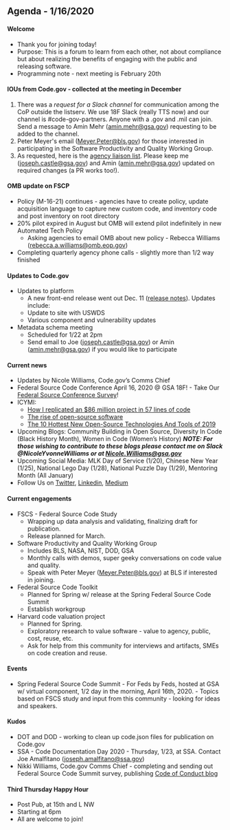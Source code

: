 ## Agenda - 1/16/2020

#### Welcome
- Thank you for joining today!
- Purpose: This is a forum to learn from each other, not about compliance but about realizing the benefits of engaging with the public and releasing software.
- Programming note - next meeting is February 20th

#### IOUs from Code.gov - collected at the meeting in December
1. There was a *request for a Slack channel* for communication among the CoP outside the listserv. We use 18F Slack (really TTS now) and our channel is #code-gov-partners. Anyone with a .gov and .mil can join. Send a message to Amin Mehr (amin.mehr@gsa.gov) requesting to be added to the channel.
2. Peter Meyer's email (Meyer.Peter@bls.gov) for those interested in participating in the Software Productivity and Quality Working Group.
3. As requested, here is the [agency liaison list](SupportingDocs/agency_liaisons.md). Please keep me (joseph.castle@gsa.gov) and Amin (amin.mehr@gsa.gov) updated on required changes (a PR works too!).

#### OMB update on FSCP
- Policy (M-16-21) continues - agencies have to create policy, update acquisition language to capture new custom code, and inventory code and post inventory on root directory
- 20% pilot expired in August but OMB will extend pilot indefinitely in new Automated Tech Policy 
    - Asking agencies to email OMB about new policy - Rebecca Williams (rebecca.a.williams@omb.eop.gov)
- Completing quarterly agency phone calls - slightly more than 1/2 way finished

#### Updates to Code.gov
- Updates to platform
    - A new front-end release went out Dec. 11 ([release notes](https://github.com/GSA/code-gov-front-end/releases/tag/v1.1.2)). Updates include:
    - Update to site with USWDS
    - Various component and vulnerability updates
- Metadata schema meeting
    - Scheduled for 1/22 at 2pm
    - Send email to Joe (joseph.castle@gsa.gov) or Amin (amin.mehr@gsa.gov) if you would like to participate

#### Current news
- Updates by Nicole Williams, Code.gov’s Comms Chief
- Federal Source Code Conference April 16, 2020 @ GSA 18F! - Take Our [Federal Source Conference Survey](https://feedback.gsa.gov/jfe/form/SV_8kmMZWIIfNocN9z)!
- ICYMI:
    - [How I replicated an $86 million project in 57 lines of code](https://read.acloud.guru/how-i-replicated-an-86-million-project-in-57-lines-of-code-277031330ee9)
    - [The rise of open-source software](https://www.cnbc.com/video/2019/12/14/how-open-source-software-became-the-new-industry-standard.html)
    - [The 10 Hottest New Open-Source Technologies And Tools of 2019](https://www.crn.com/slide-shows/applications-os/the-10-hottest-new-open-source-technologies-and-tools-of-2019)
- Upcoming Blogs: Community Building in Open Source, Diversity In Code (Black History Month), Women in Code (Women’s History) ***NOTE: For those wishing to contribute to these blogs please contact me on Slack @NicoleYvonneWilliams or at Nicole.Williams@gsa.gov***
- Upcoming Social Media: MLK Day of Service (1/20), Chinese New Year (1/25), National Lego Day (1/28), National Puzzle Day (1/29), Mentoring Month (All January)
- Follow Us on [Twitter](https://twitter.com/codedotgov), [Linkedin](https://www.linkedin.com/company/code-gov), [Medium](https://medium.com/@CodeDotGov)

#### Current engagements
- FSCS - Federal Source Code Study
    - Wrapping up data analysis and validating, finalizing draft for publication.
    - Release planned for March.
- Software Productivity and Quality Working Group
    - Includes BLS, NASA, NIST, DOD, GSA
    - Monthly calls with demos, super geeky conversations on code value and quality.
    - Speak with Peter Meyer (Meyer.Peter@bls.gov) at BLS if interested in joining.
- Federal Source Code Toolkit
    - Planned for Spring w/ release at the Spring Federal Source Code Summit
    - Establish workgroup
- Harvard code valuation project
    - Planned for Spring.
    - Exploratory research to value software - value to agency, public, cost, reuse, etc.
    - Ask for help from this community for interviews and artifacts, SMEs on code creation and reuse.

#### Events
- Spring Federal Source Code Summit - For Feds by Feds, hosted at GSA w/ virtual component, 1/2 day in the morning, April 16th, 2020. - Topics based on FSCS study and input from this community - looking for ideas and speakers.

#### Kudos
- DOT and DOD - working to clean up code.json files for publication on Code.gov
- SSA - Code Documentation Day 2020 - Thursday, 1/23, at SSA. Contact Joe Amalfitano (joseph.amalfitano@ssa.gov)
- Nikki Williams, Code.gov Comms Chief - completing and sending out Federal Source Code Summit survey, publishing [Code of Conduct blog](https://medium.com/codedotgov/new-decade-new-code-gov-code-of-conduct-d8402a79a34b)

#### Third Thursday Happy Hour
- Post Pub, at 15th and L NW
- Starting at 6pm
- All are welcome to join!